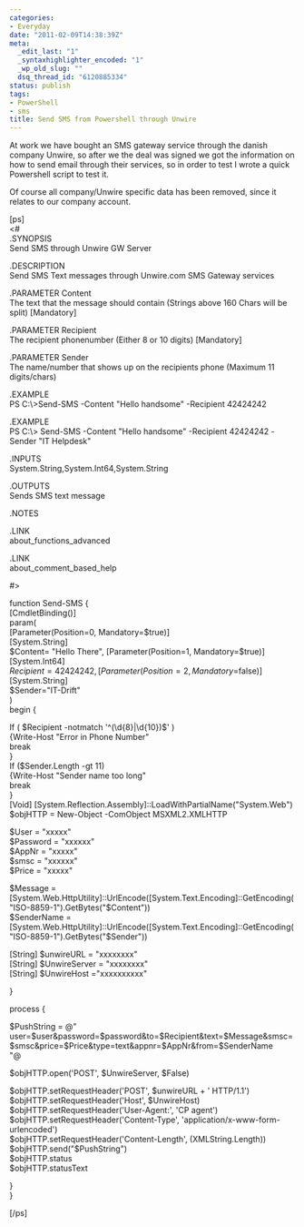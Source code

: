 ```yaml
---
categories:
- Everyday
date: "2011-02-09T14:38:39Z"
meta:
  _edit_last: "1"
  _syntaxhighlighter_encoded: "1"
  _wp_old_slug: ""
  dsq_thread_id: "6120885334"
status: publish
tags:
- PowerShell
- sms
title: Send SMS from Powershell through Unwire
---
```

At work we have bought an SMS gateway service through the danish company Unwire, so after we the deal was signed we got the information on how to send email through their services, so in order to test I wrote a quick Powershell script to test it.

Of course all company/Unwire specific data has been removed, since it relates to our company account.

[ps]  
\<#  
 .SYNOPSIS  
 Send SMS through Unwire GW Server

.DESCRIPTION  
 Send SMS Text messages through Unwire.com SMS Gateway services

.PARAMETER Content  
 The text that the message should contain (Strings above 160 Chars will be split) [Mandatory]

.PARAMETER Recipient  
 The recipient phonenumber (Either 8 or 10 digits) [Mandatory]

.PARAMETER Sender  
 The name/number that shows up on the recipients phone (Maximum 11 digits/chars)

.EXAMPLE  
 PS C:\\>Send-SMS -Content "Hello handsome" -Recipient 42424242

.EXAMPLE  
 PS C:\\> Send-SMS -Content "Hello handsome" -Recipient 42424242 -Sender "IT Helpdesk"

.INPUTS  
 System.String,System.Int64,System.String

.OUTPUTS  
 Sends SMS text message

.NOTES

.LINK  
 about\_functions\_advanced

.LINK  
 about\_comment\_based\_help

#\>

function Send-SMS {  
 [CmdletBinding()]  
 param(  
 [Parameter(Position=0, Mandatory=$true)]  
 [System.String]  
 $Content= "Hello There",  
 [Parameter(Position=1, Mandatory=$true)]  
 [System.Int64]  
 $Recipient=42424242,  
 [Parameter(Position=2, Mandatory=$false)]  
 [System.String]  
 $Sender="IT-Drift"  
 )  
 begin {

If ( $Recipient -notmatch '^(\d{8}|\d{10})$' )  
 {Write-Host "Error in Phone Number"  
 break  
 }  
 If ($Sender.Length -gt 11)  
 {Write-Host "Sender name too long"  
 break  
 }  
 [Void] [System.Reflection.Assembly]::LoadWithPartialName("System.Web")  
 $objHTTP = New-Object -ComObject MSXML2.XMLHTTP

$User = "xxxxx"  
 $Password = "xxxxxx"  
 $AppNr = "xxxxx"  
 $smsc = "xxxxxx"  
 $Price = "xxxxx"

$Message = [System.Web.HttpUtility]::UrlEncode([System.Text.Encoding]::GetEncoding("ISO-8859-1").GetBytes("$Content"))  
 $SenderName = [System.Web.HttpUtility]::UrlEncode([System.Text.Encoding]::GetEncoding("ISO-8859-1").GetBytes("$Sender"))

[String] $unwireURL = "xxxxxxxx"  
[String] $UnwireServer = "xxxxxxxx"  
[String] $UnwireHost ="xxxxxxxxxx"

}

process {

$PushString = @"  
user=$user&password=$password&to=$Recipient&text=$Message&smsc=$smsc&price=$Price&type=text&appnr=$AppNr&from=$SenderName  
"@

$objHTTP.open('POST', $UnwireServer, $False)

$objHTTP.setRequestHeader('POST', $unwireURL + ' HTTP/1.1')  
$objHTTP.setRequestHeader('Host', $UnwireHost)  
$objHTTP.setRequestHeader('User-Agent:', 'CP agent')  
$objHTTP.setRequestHeader('Content-Type', 'application/x-www-form-urlencoded')  
$objHTTP.setRequestHeader('Content-Length', $($XMLString.Length))  
$objHTTP.send("$PushString")  
$objHTTP.status  
$objHTTP.statusText

}  
}

[/ps]

